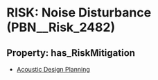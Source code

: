 # RISK: __Noise Disturbance__ (PBN__Risk_2482)

## Property: has_RiskMitigation

* [Acoustic Design Planning](PBN__Mitigation_184)

